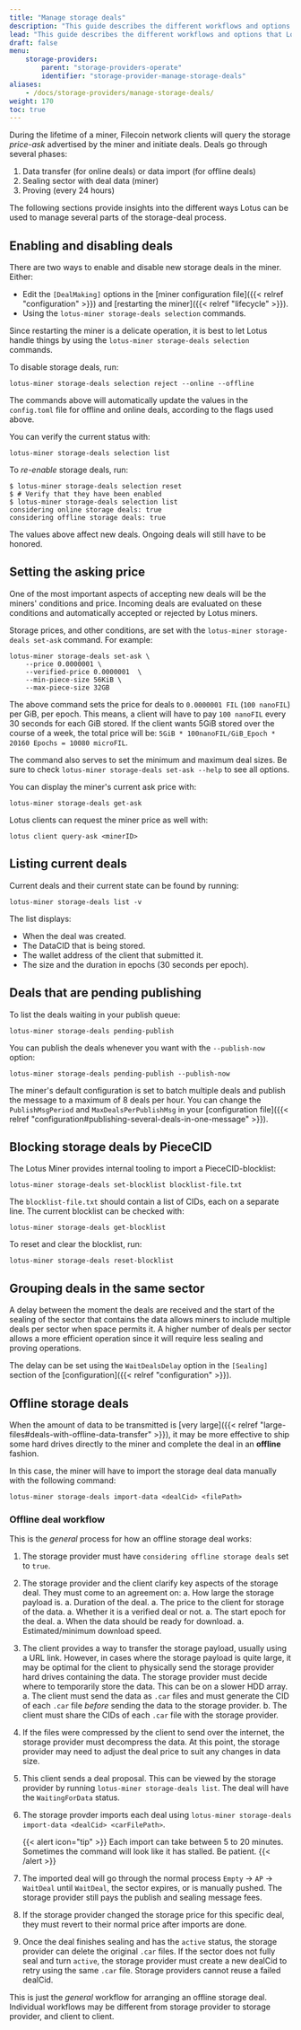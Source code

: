```yaml
---
title: "Manage storage deals"
description: "This guide describes the different workflows and options that Lotus miners can use to manage storage deals."
lead: "This guide describes the different workflows and options that Lotus miners can use to manage storage deals."
draft: false
menu:
    storage-providers:
        parent: "storage-providers-operate"
        identifier: "storage-provider-manage-storage-deals"
aliases:
    - /docs/storage-providers/manage-storage-deals/
weight: 170
toc: true
---
```


During the lifetime of a miner, Filecoin network clients will query the storage _price-ask_ advertised by the miner and initiate deals. Deals go through several phases:

1. Data transfer (for online deals) or data import (for offline deals)
2. Sealing sector with deal data (miner)
3. Proving (every 24 hours)

The following sections provide insights into the different ways Lotus can be used to manage several parts of the storage-deal process.

## Enabling and disabling deals

There are two ways to enable and disable new storage deals in the miner. Either:

- Edit the `[DealMaking]` options in the [miner configuration file]({{< relref "configuration" >}}) and [restarting the miner]({{< relref "lifecycle" >}}).
- Using the `lotus-miner storage-deals selection` commands.

Since restarting the miner is a delicate operation, it is best to let Lotus handle things by using the `lotus-miner storage-deals selection` commands.

To disable storage deals, run:

```shell
lotus-miner storage-deals selection reject --online --offline
```

The commands above will automatically update the values in the `config.toml` file for offline and online deals, according to the flags used above.

You can verify the current status with:

```shell
lotus-miner storage-deals selection list
```

To _re-enable_ storage deals, run:

```shell
$ lotus-miner storage-deals selection reset
$ # Verify that they have been enabled
$ lotus-miner storage-deals selection list
considering online storage deals: true
considering offline storage deals: true
```

The values above affect new deals. Ongoing deals will still have to be honored.

## Setting the asking price

One of the most important aspects of accepting new deals will be the miners' conditions and price. Incoming deals are evaluated on these conditions and automatically accepted or rejected by Lotus miners.

Storage prices, and other conditions, are set with the `lotus-miner storage-deals set-ask` command. For example:

```shell
lotus-miner storage-deals set-ask \
    --price 0.0000001 \
    --verified-price 0.0000001  \
    --min-piece-size 56KiB \
    --max-piece-size 32GB
```

The above command sets the price for deals to `0.0000001 FIL` (`100 nanoFIL`) per GiB, per epoch. This means, a client will have to pay `100 nanoFIL` every 30 seconds for each GiB stored. If the client wants 5GiB stored over the course of a week, the total price will be: `5GiB * 100nanoFIL/GiB_Epoch * 20160 Epochs = 10080 microFIL`.

The command also serves to set the minimum and maximum deal sizes. Be sure to check `lotus-miner storage-deals set-ask --help` to see all options.

You can display the miner's current ask price with:

```shell
lotus-miner storage-deals get-ask
```

Lotus clients can request the miner price as well with:

```shell
lotus client query-ask <minerID>
```

## Listing current deals

Current deals and their current state can be found by running:

```shell
lotus-miner storage-deals list -v
```

The list displays:

- When the deal was created.
- The DataCID that is being stored.
- The wallet address of the client that submitted it.
- The size and the duration in epochs (30 seconds per epoch).

## Deals that are pending publishing

To list the deals waiting in your publish queue:

```shell
lotus-miner storage-deals pending-publish
```

You can publish the deals whenever you want with the `--publish-now` option:

```shell
lotus-miner storage-deals pending-publish --publish-now
```

The miner's default configuration is set to batch multiple deals and publish the message to a maximum of 8 deals per hour. You can change the `PublishMsgPeriod` and `MaxDealsPerPublishMsg` in your [configuration file]({{< relref "configuration#publishing-several-deals-in-one-message" >}}).

## Blocking storage deals by PieceCID

The Lotus Miner provides internal tooling to import a PieceCID-blocklist:

```shell
lotus-miner storage-deals set-blocklist blocklist-file.txt
```

The `blocklist-file.txt` should contain a list of CIDs, each on a separate line. The current blocklist can be checked with:

```shell
lotus-miner storage-deals get-blocklist
```

To reset and clear the blocklist, run:

```shell
lotus-miner storage-deals reset-blocklist
```

## Grouping deals in the same sector

A delay between the moment the deals are received and the start of the sealing of the sector that contains the data allows miners to include multiple deals per sector when space permits it. A higher number of deals per sector allows a more efficient operation since it will require less sealing and proving operations.

The delay can be set using the `WaitDealsDelay` option in the `[Sealing]` section of the [configuration]({{< relref "configuration" >}}).

## Offline storage deals

When the amount of data to be transmitted is [very large]({{< relref "large-files#deals-with-offline-data-transfer" >}}), it may be more effective to ship some hard drives directly to the miner and complete the deal in an **offline** fashion.

In this case, the miner will have to import the storage deal data manually with the following command:

```shell
lotus-miner storage-deals import-data <dealCid> <filePath>
```

### Offline deal workflow

This is the _general_ process for how an offline storage deal works:

1. The storage provider must have `considering offline storage deals` set to `true`.
1. The storage provider and the client clarify key aspects of the storage deal. They must come to an agreement on:
a. How large the storage payload is.
a. Duration of the deal.
a. The price to the client for storage of the data.
a. Whether it is a verified deal or not.
a. The start epoch for the deal.
a. When the data should be ready for download.
a. Estimated/minimum download speed.
1. The client provides a way to transfer the storage payload, usually using a URL link. However, in cases where the storage payload is quite large, it may be optimal for the client to physically send the storage provider hard drives containing the data. The storage provider must decide where to temporarily store the data. This can be on a slower HDD array.
a. The client must send the data as `.car` files and must generate the CID of each `.car` file _before_ sending the data to the storage provider.
b. The client must share the CIDs of each `.car` file with the storage provider.
1. If the files were compressed by the client to send over the internet, the storage provider must decompress the data. At this point, the storage provider may need to adjust the deal price to suit any changes in data size.
1. This client sends a deal proposal. This can be viewed by the storage provider by running `lotus-miner storage-deals list`. The deal will have the `WaitingForData` status.
1. The storage provder imports each deal using `lotus-miner storage-deals import-data <dealCid> <carFilePath>`.

   {{< alert icon="tip" >}}
   Each import can take between 5 to 20 minutes. Sometimes the command will look like it has stalled. Be patient.
   {{< /alert >}}
1. The imported deal will go through the normal process `Empty` → `AP` → `WaitDeal` until `WaitDeal`, the sector expires, or is manually pushed. The storage provider still pays the publish and sealing message fees.
1. If the storage provider changed the storage price for this specific deal, they must revert to their normal price after imports are done.
1. Once the deal finishes sealing and has the `active` status, the storage provider can delete the original `.car` files. If the sector does not fully seal and turn `active`, the storage provider must create a new dealCid to retry using the same `.car` file. Storage providers cannot reuse a failed dealCid.

This is just the _general_ workflow for arranging an offline storage deal. Individual workflows may be different from storage provider to storage provider, and client to client.
